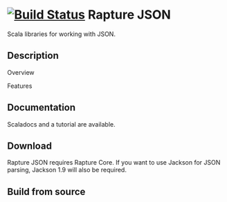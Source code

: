 [![Build Status](https://travis-ci.org/propensive/rapture-json.png?branch=master)](https://travis-ci.org/propensive/rapture-json)
Rapture JSON
============

Scala libraries for working with JSON.

Description
-----------

Overview

Features

Documentation
-------------

Scaladocs and a tutorial are available.

Download
--------

Rapture JSON requires Rapture Core. If you want to use Jackson for JSON parsing, Jackson 1.9 will also be required.

Build from source
-----------------
